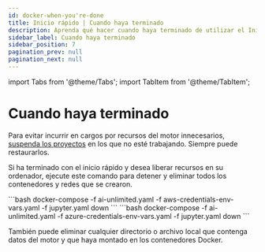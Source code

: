 ```yaml
---
id: docker-when-you're-done
title: Inicio rápido | Cuando haya terminado
description: Aprenda qué hacer cuando haya terminado de utilizar el Inicio rápido.
sidebar_label: Cuando haya terminado
sidebar_position: 7
pagination_prev: null
pagination_next: null
---
```

import Tabs from '@theme/Tabs';
import TabItem from '@theme/TabItem';

# Cuando haya terminado

Para evitar incurrir en cargos por recursos del motor innecesarios, [suspenda los proyectos](../../manage-ai-unlimited/suspend-and-restore-project.md) en los que no esté trabajando. Siempre puede restaurarlos.

Si ha terminado con el inicio rápido y desea liberar recursos en su ordenador, ejecute este comando para detener y eliminar todos los contenedores y redes que se crearon.

<Tabs>
<TabItem value="aws" label="AWS">
  ```bash 
docker-compose -f ai-unlimited.yaml -f aws-credentials-env-vars.yaml -f jupyter.yaml down
  ```
</TabItem>

<TabItem value="azure" label="Azure">
 ```bash
docker-compose -f ai-unlimited.yaml -f azure-credentials-env-vars.yaml -f jupyter.yaml down
  ```
</TabItem>
</Tabs> 

También puede eliminar cualquier directorio o archivo local que contenga datos del motor y que haya montado en los contenedores Docker. 

